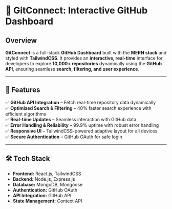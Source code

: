# 🚀 GitConnect: Interactive GitHub Dashboard  

## Overview  
**GitConnect** is a full-stack **GitHub Dashboard** built with the **MERN stack** and styled with **TailwindCSS**. It provides an **interactive, real-time** interface for developers to explore **10,000+ repositories** dynamically using the **GitHub API**, ensuring seamless **search, filtering, and user experience**.

---

## 🌟 Features  
✅ **GitHub API Integration** – Fetch real-time repository data dynamically  
✅ **Optimized Search & Filtering** – 40% faster search experience with efficient algorithms  
✅ **Real-time Updates** – Seamless interaction with GitHub data  
✅ **Error Handling & Reliability** – 99.9% uptime with robust error handling  
✅ **Responsive UI** – TailwindCSS-powered adaptive layout for all devices  
✅ **Secure Authentication** – GitHub OAuth for safe login  

---

## 🛠 Tech Stack  
- **Frontend:** React.js, TailwindCSS  
- **Backend:** Node.js, Express.js  
- **Database:** MongoDB, Mongoose  
- **Authentication:** GitHub OAuth  
- **API Integration:** GitHub API  
- **State Management:** Context API  
